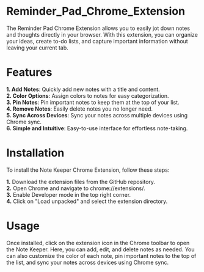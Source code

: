 # Reminder_Pad_Chrome_Extension
The Reminder Pad Chrome Extension allows you to easily jot down notes and thoughts directly in your browser. With this extension, you can organize your ideas, create to-do lists, and capture important information without leaving your current tab.

# Features
**1. Add Notes**: Quickly add new notes with a title and content.<br/>
**2. Color Options**: Assign colors to notes for easy categorization.<br/>
**3. Pin Notes**: Pin important notes to keep them at the top of your list.<br/>
**4. Remove Notes**: Easily delete notes you no longer need.<br/>
**5. Sync Across Devices**: Sync your notes across multiple devices using Chrome sync.<br/>
**6. Simple and Intuitive**: Easy-to-use interface for effortless note-taking.<br/>

# Installation
To install the Note Keeper Chrome Extension, follow these steps:

**1.** Download the extension files from the GitHub repository.<br/>
**2.** Open Chrome and navigate to chrome://extensions/.<br/>
**3.** Enable Developer mode in the top right corner.<br/>
**4.** Click on "Load unpacked" and select the extension directory.<br/>

# Usage
Once installed, click on the extension icon in the Chrome toolbar to open the Note Keeper. Here, you can add, edit, and delete notes as needed. You can also customize the color of each note, pin important notes to the top of the list, and sync your notes across devices using Chrome sync.
